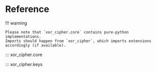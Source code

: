 # Reference

!!! warning

    Please note that `xor_cipher.core` contains pure-python implementations.
    Imports should happen from `xor_cipher`, which imports extensions accordingly (if available).

::: xor_cipher.core

::: xor_cipher.keys
